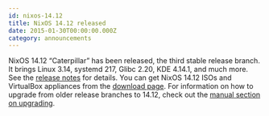 ```yaml
---
id: nixos-14.12
title: NixOS 14.12 released
date: 2015-01-30T00:00:00.000Z
category: announcements
---
```

NixOS 14.12 “Caterpillar” has been released, the third stable release branch. It brings Linux 3.14, systemd 217, Glibc 2.20, KDE 4.14.1, and much more. See the [release notes](/manual/nixos/stable/release-notes.html#sec-release-14.12) for details. You can get NixOS 14.12 ISOs and VirtualBox appliances from the [download page](/download). For information on how to upgrade from older release branches to 14.12, check out the [manual section on upgrading](/manual/nixos/stable/index.html#sec-upgrading).
